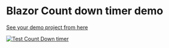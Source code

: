 # Blazor Count down timer demo

<a href="https://ebattulga.github.io/TestCountDown/" target="blank">See your demo project from here</a>

[![Test Count Down timer](https://github.com/ebattulga/testcountdown/workflows/Deploy%20to%20GitHub%20Pages/badge.svg)](https://github.com/ebattulga/testcountdown/actions)

